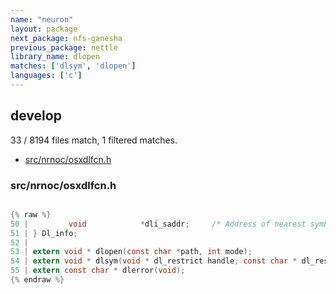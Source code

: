 ```yaml
---
name: "neuron"
layout: package
next_package: nfs-ganesha
previous_package: nettle
library_name: dlopen
matches: ['dlsym', 'dlopen']
languages: ['c']
---
```

## develop
33 / 8194 files match, 1 filtered matches.

 - [src/nrnoc/osxdlfcn.h](#srcnrnocosxdlfcnh)

### src/nrnoc/osxdlfcn.h

```c

{% raw %}
50 |         void            *dli_saddr;     /* Address of nearest symbol */
51 | } Dl_info;
52 | 
53 | extern void * dlopen(const char *path, int mode);
54 | extern void * dlsym(void * dl_restrict handle, const char * dl_restrict symbol);
55 | extern const char * dlerror(void);
{% endraw %}

```